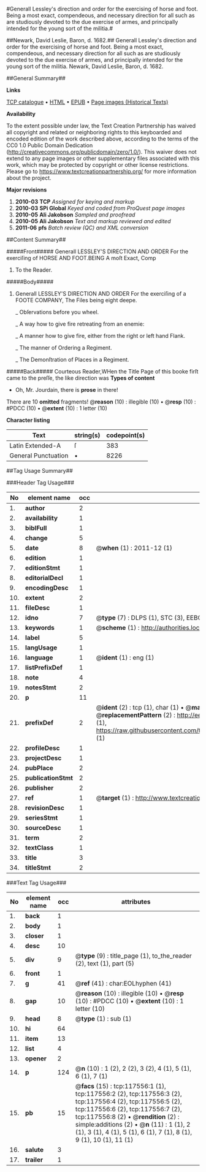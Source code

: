 #Generall Lessley's direction and order for the exercising of horse and foot. Being a most exact, compendeous, and necessary direction for all such as are studiously devoted to the due exercise of armes, and principally intended for the young sort of the militia.#

##Newark, David Leslie, Baron, d. 1682.##
Generall Lessley's direction and order for the exercising of horse and foot. Being a most exact, compendeous, and necessary direction for all such as are studiously devoted to the due exercise of armes, and principally intended for the young sort of the militia.
Newark, David Leslie, Baron, d. 1682.

##General Summary##

**Links**

[TCP catalogue](http://www.ota.ox.ac.uk/tcp/)  • 
[HTML](http://tei.it.ox.ac.uk/tcp/Texts-HTML/free/A90/A90047.html)  • 
[EPUB](http://tei.it.ox.ac.uk/tcp/Texts-EPUB/free/A90/A90047.epub) • 
[Page images (Historical Texts)](https://historicaltexts.jisc.ac.uk/eebo-99865317e)

**Availability**

To the extent possible under law, the Text Creation Partnership has waived all copyright and related or neighboring rights to this keyboarded and encoded edition of the work described above, according to the terms of the CC0 1.0 Public Domain Dedication (http://creativecommons.org/publicdomain/zero/1.0/). This waiver does not extend to any page images or other supplementary files associated with this work, which may be protected by copyright or other license restrictions. Please go to https://www.textcreationpartnership.org/ for more information about the project.

**Major revisions**

1. __2010-03__ __TCP__ *Assigned for keying and markup*
1. __2010-03__ __SPi Global__ *Keyed and coded from ProQuest page images*
1. __2010-05__ __Ali Jakobson__ *Sampled and proofread*
1. __2010-05__ __Ali Jakobson__ *Text and markup reviewed and edited*
1. __2011-06__ __pfs__ *Batch review (QC) and XML conversion*

##Content Summary##

#####Front#####
Generall LESSLEY'S DIRECTION AND ORDER For the exerciſing of HORSE AND FOOT.BEING A moſt Exact, Comp
1. To the Reader.

#####Body#####

1. Generall LESSLEY'S DIRECTION AND ORDER For the exerciſing of a FOOTE COMPANY, The Files being eight deepe.

    _ Obſervations before you wheel.

    _ A way how to give fire retreating from an enemie:

    _ A manner how to give fire, either from the right or left hand Flank.

    _ The manner of Ordering a Regiment.

    _ The Demonſtration of Places in a Regiment.

#####Back#####
Courteous Reader,WHen the Title Page of this booke firſt came to the preſſe, the like direction was 
**Types of content**

  * Oh, Mr. Jourdain, there is **prose** in there!

There are 10 **omitted** fragments! 
 @__reason__ (10) : illegible (10)  •  @__resp__ (10) : #PDCC (10)  •  @__extent__ (10) : 1 letter (10)

**Character listing**


|Text|string(s)|codepoint(s)|
|---|---|---|
|Latin Extended-A|ſ|383|
|General Punctuation|•|8226|

##Tag Usage Summary##

###Header Tag Usage###

|No|element name|occ|attributes|
|---|---|---|---|
|1.|__author__|2||
|2.|__availability__|1||
|3.|__biblFull__|1||
|4.|__change__|5||
|5.|__date__|8| @__when__ (1) : 2011-12 (1)|
|6.|__edition__|1||
|7.|__editionStmt__|1||
|8.|__editorialDecl__|1||
|9.|__encodingDesc__|1||
|10.|__extent__|2||
|11.|__fileDesc__|1||
|12.|__idno__|7| @__type__ (7) : DLPS (1), STC (3), EEBO-CITATION (1), PROQUEST (1), VID (1)|
|13.|__keywords__|1| @__scheme__ (1) : http://authorities.loc.gov/ (1)|
|14.|__label__|5||
|15.|__langUsage__|1||
|16.|__language__|1| @__ident__ (1) : eng (1)|
|17.|__listPrefixDef__|1||
|18.|__note__|4||
|19.|__notesStmt__|2||
|20.|__p__|11||
|21.|__prefixDef__|2| @__ident__ (2) : tcp (1), char (1)  •  @__matchPattern__ (2) : ([0-9\-]+):([0-9IVX]+) (1), (.+) (1)  •  @__replacementPattern__ (2) : http://eebo.chadwyck.com/downloadtiff?vid=$1&page=$2 (1), https://raw.githubusercontent.com/textcreationpartnership/Texts/master/tcpchars.xml#$1 (1)|
|22.|__profileDesc__|1||
|23.|__projectDesc__|1||
|24.|__pubPlace__|2||
|25.|__publicationStmt__|2||
|26.|__publisher__|2||
|27.|__ref__|1| @__target__ (1) : http://www.textcreationpartnership.org/docs/. (1)|
|28.|__revisionDesc__|1||
|29.|__seriesStmt__|1||
|30.|__sourceDesc__|1||
|31.|__term__|2||
|32.|__textClass__|1||
|33.|__title__|3||
|34.|__titleStmt__|2||


###Text Tag Usage###

|No|element name|occ|attributes|
|---|---|---|---|
|1.|__back__|1||
|2.|__body__|1||
|3.|__closer__|1||
|4.|__desc__|10||
|5.|__div__|9| @__type__ (9) : title_page (1), to_the_reader (2), text (1), part (5)|
|6.|__front__|1||
|7.|__g__|41| @__ref__ (41) : char:EOLhyphen (41)|
|8.|__gap__|10| @__reason__ (10) : illegible (10)  •  @__resp__ (10) : #PDCC (10)  •  @__extent__ (10) : 1 letter (10)|
|9.|__head__|8| @__type__ (1) : sub (1)|
|10.|__hi__|64||
|11.|__item__|13||
|12.|__list__|4||
|13.|__opener__|2||
|14.|__p__|124| @__n__ (10) : 1 (2), 2 (2), 3 (2), 4 (1), 5 (1), 6 (1), 7 (1)|
|15.|__pb__|15| @__facs__ (15) : tcp:117556:1 (1), tcp:117556:2 (2), tcp:117556:3 (2), tcp:117556:4 (2), tcp:117556:5 (2), tcp:117556:6 (2), tcp:117556:7 (2), tcp:117556:8 (2)  •  @__rendition__ (2) : simple:additions (2)  •  @__n__ (11) : 1 (1), 2 (1), 3 (1), 4 (1), 5 (1), 6 (1), 7 (1), 8 (1), 9 (1), 10 (1), 11 (1)|
|16.|__salute__|3||
|17.|__trailer__|1||
